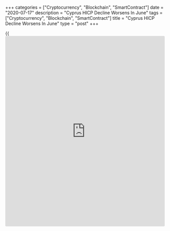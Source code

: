+++
categories = ["Cryptocurrency", "Blockchain", "SmartContract"]
date = "2020-07-17"
description = "Cyprus HICP Decline Worsens In June"
tags = ["Cryptocurrency", "Blockchain", "SmartContract"]
title = "Cyprus HICP Decline Worsens In June"
type = "post"
+++

{{<iframe id="large-banner" src="https://www.bounty.group/#slide=21.0" width="100%" height="600" scrolling="no" style="border: 0px solid rgb(216, 221, 230); border-radius: 3px;">}}

Cyprus's EU measure of consumer prices declined at a faster rate in
June, data from the statistical office showed on Friday.

The EU measure of harmonized index of consumer prices, or HICP, fell 2.2
percent year-on-year in June, following a 1.4 percent decrease in May.
This was the third consecutive fall.

Prices for transport declined 8.5 percent yearly in June. Prices for
housing, water, electricity, gas and other fuels, and clothing and
footwear fell by 5.5 percent and 3.7 percent, respectively.

On a month-on-month basis, the HICP rose 0.4 percent in June.

For the January to June period, the HICP decrease of 0.5 percent
compared to the corresponding period of the previous year.

For comments and feedback [contact](https://www.playgroundfx.com/contact/): editorial@rtt[news](https://www.letsplayfx.com/blog/forex-news-website/).com

[Economic News][1]

 **What parts of the world are seeing the best (and worst) economic
performances lately? Click[here][2] to check out our [Econ Scorecard][2]
and find out! See up-to-the-moment [ranking](https://www.playgroundfx.com/blog/crypto-exchange-ranking/)s for the best and worst
performers in [GDP][3], [unemployment rate][4], [inflation][5] and much
more.**

   1. www.rtt[news](https://www.letsplayfx.com/blog/forex-news-website/).com/Content/EconomicNews.aspx
   2. www.rtt[news](https://www.letsplayfx.com/blog/forex-news-website/).com/economic-scorecard/world-rank/unemployment-rate/highest-performance.aspx
   3. www.rtt[news](https://www.letsplayfx.com/blog/forex-news-website/).com/economic-scorecard/world-rank/GDP/highest-performance.aspx
   4. www.rtt[news](https://www.letsplayfx.com/blog/forex-news-website/).com/economic-scorecard/world-rank/unemployment-rate/lowest-performance.aspx
   5. www.rtt[news](https://www.letsplayfx.com/blog/forex-news-website/).com/economic-scorecard/world-rank/CPI/highest-performance.aspx
